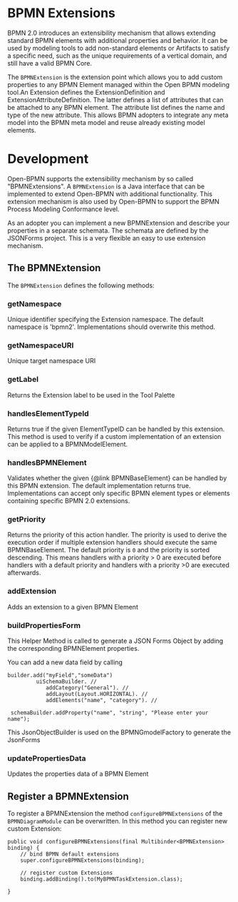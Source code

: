 # BPMN Extensions

BPMN 2.0 introduces an extensibility mechanism that allows extending standard BPMN elements with additional properties and behavior. It can be used by modeling tools to add non-standard elements or Artifacts to satisfy a specific need, such as the unique requirements of a vertical domain, and still have a valid BPMN Core.

The `BPMNExtension` is the extension point which allows you to add custom properties to any BPMN Element managed within the Open BPMN modeling tool.An Extension defines the ExtensionDefinition and ExtensionAttributeDefinition. The latter defines a list of attributes that can be attached to any BPMN element. The attribute list defines the name and type of the new attribute. This allows BPMN adopters to integrate any meta model into the BPMN meta model and reuse  already existing model elements.

# Development

Open-BPMN supports the extensibility mechanism by so called "BPMNExtensions". A `BPMNExtension` is a Java interface that can be implemented to extend Open-BPMN with additional functionality. This extension mechanism is also used by Open-BPMN to support the BPMN Process Modeling Conformance level.

As an adopter you can implement a new BPMNExtension and describe your properties in a separate schemata. The schemata are defined by the JSONForms project. This is a very flexible an easy to use extension mechanism.

## The BPMNExtension

The `BPMNExtension` defines the following methods:

### getNamespace

Unique identifier specifying the Extension namespace. The default namespace is 'bpmn2'. Implementations should overwrite this method.

### getNamespaceURI

Unique target namespace URI

### getLabel
   
Returns the Extension label to be used in the Tool Palette

### handlesElementTypeId

Returns true if the given ElementTypeID can be handled by this extension. This method is used to verify if a custom implementation of an extension can be applied to a BPMNModelElement.

### handlesBPMNElement

Validates whether the given {@link BPMNBaseElement} can be handled by this BPMN extension. The default implementation returns true. Implementations can accept only specific BPMN element types or elements containing specific BPMN 2.0 extensions.

### getPriority

Returns the priority of this action handler. The priority is used to derive the execution order if multiple extension handlers should execute the same  BPMNBaseElement. The default priority is `0` and the priority is sorted descending. This means handlers with a priority &gt; 0 are executed before handlers with a default priority and handlers with a priority >0 are executed afterwards.

### addExtension

Adds an extension to a given BPMN Element

### buildPropertiesForm

This Helper Method is called to generate a JSON Forms Object by adding the corresponding BPMNElement properties.

You can add a new data field by calling

	builder.add("myField","someData")
             uiSchemaBuilder. //
                addCategory("General"). //
                addLayout(Layout.HORIZONTAL). //
                addElements("name", "category"). //
    
     schemaBuilder.addProperty("name", "string", "Please enter your name");

This JsonObjectBuilder is used on the BPMNGmodelFactory to generate the JsonForms


### updatePropertiesData

Updates the properties data of a BPMN Element


## Register a BPMNExtension

To register a BPMNExtension the method `configureBPMNExtensions` of the `BPMNDiagramModule` can be overwritten. In this method you can register new custom Extension:

    public void configureBPMNExtensions(final Multibinder<BPMNExtension> binding) {
        // bind BPMN default extensions
        super.configureBPMNExtensions(binding);

        // register custom Extensions 
        binding.addBinding().to(MyBPMNTaskExtension.class);

    }

